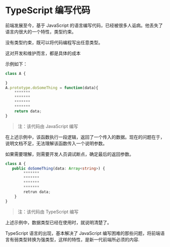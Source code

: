 # TypeScript 编写代码

前端发展至今，基于 JavaScript 的语言编写代码，已经被很多人诟病。他丢失了语言内很大的一个特性，类型约束。

没有类型约束，既可以将代码编程写出任意类型。

这对开发和维护而言，都是具体的成本

示例如下：

```javascript
class A {
    
}
A.prototype.doSomeThing = function(data){
    *******
    *******
    *******
    *******
    return data;
}
```

> 注：该代码由 JavaScript 编写

在上述示例中，该函数执行一段逻辑，返回了一个传入的数据。现在的问题在于，说明文档不足，无法理解该函数传入一个说明参数。

如果需要理解，则需要开发人员调试断点，确定最后的返回参数。



```typescript
class A {
   public doSomeThing(data: Array<string>) {
        *******
        *******
        *******
        *******
        retrun data;
    } 
}
```

> 注：该代码由 TypeScript 编写

上述示例中，数据类型已经在使用时，就说明清楚了。

TypeScript  语言的出现，基本解决了 JavaScript 编写困难的那些问题，将前端语言有弱类型转换为强类型，这样的特性，是新一代前端所必须的内容.
